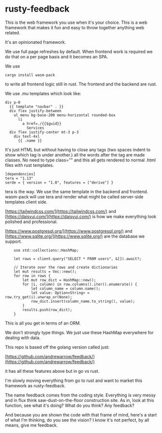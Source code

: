 # rusty-feedback

This is the web framework you use when it's your choice. This is a
web framework that makes it fun and easy to throw together anything
web related.

It's an opinionated framework.

We use full page refreshes by default. When frontend work is required we do that on a per page basis and it becomes an SPA.

We use 

```
cargo install wasm-pack
```

to write all frontend logic still in rust. The frontend and the backend are rust.

We use .mu templates which look like:

```
div p-0 
  {{ template "navbar" . }}
  div flex justify-between
    ul menu bg-base-200 menu-horizontal rounded-box
      li
        a href=./{{$guid}}
          Services
  div flex justify-center mt-3 p-3
    div text-4xl
      {{ .name }}
```

It's just HTML but without having to close any tags (two spaces indent to show which tag is under another.) all the words after the tag are made classes. No need to type class="" and this all gets rendered to normal .html files with rust templates.

```
[dependencies]
tera = "1.13"
serde = { version = "1.0", features = ["derive"] }
```

tera is the way. We use the same template in the backend and frontend. wasm-pack will use tera and render what might be called server-side templates client side.


[https://tailwindcss.com/](https://tailwindcss.com/) and [https://daisyui.com/](https://daisyui.com/) is how we make everything look polished and professional.

[https://www.postgresql.org/](https://www.postgresql.org/) and [https://www.sqlite.org/](https://www.sqlite.org/) are the database we support.


```
    use std::collections::HashMap;

    let rows = client.query("SELECT * FROM users", &[]).await?;

    // Iterate over the rows and create dictionaries
    let mut results = Vec::new();
    for row in rows {
        let mut row_dict = HashMap::new();
        for (i, column) in row.columns().iter().enumerate() {
            let column_name = column.name();
            let value: Option<String> = row.try_get(i).unwrap_or(None);
            row_dict.insert(column_name.to_string(), value);
        }
        results.push(row_dict);
    }
```

This is all you get in terms of an ORM.

We don't strongly type things. We just use these HashMap everywhere for dealing
with data.

This repo is based off the golang version called just:

[https://github.com/andrewarrow/feedback/](https://github.com/andrewarrow/feedback/)

it has all these features above but in go vs rust.

I'm slowly moving everything from go to rust and want to market this framework as rusty-feedback.

The name feedback comes from the coding style. Everything is very messy and in flux think saw-dust-on-the-floor construction site. As in, look at this function, see what it's doing? What do you think? Any feedback?

And because you are shown the code with that frame of mind, here's a start of what I'm thinking, do you see the vision? I know it's not perfect, by all means, give me feedback. 


